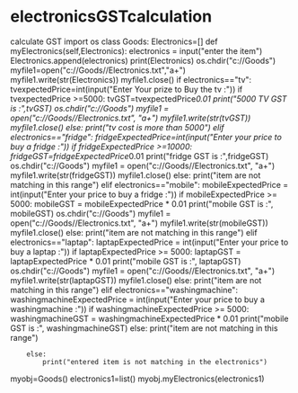 # electronicsGSTcalculation
calculate GST
import os
class Goods:
    Electronics=[]
    def myElectronics(self,Electronics):
        electronics = input("enter the item")
        Electronics.append(electronics)
        print(Electronics)
        os.chdir("c://Goods")
        myfile1=open("c://Goods//Electronics.txt","a+")
        myfile1.write(str(Electronics))
        myfile1.close()
        if electronics=="tv":
            tvexpectedPrice=int(input("Enter Your prize to Buy the tv :"))
            if tvexpectedPrice >=5000:
                tvGST=tvexpectedPrice*0.01
                print("5000 TV GST is :",tvGST)
                os.chdir("c://Goods") 
                myfile1 = open("c://Goods//Electronics.txt", "a+")
                myfile1.write(str(tvGST))
                myfile1.close()
            else:
                print("tv cost is more than 5000")
        elif electronics=="fridge":
            fridgeExpectedPrice=int(input("Enter your price to buy a fridge :"))
            if fridgeExpectedPrice >=10000:
                fridgeGST=fridgeExpectedPrice*0.01
                print("fridge GST is :",fridgeGST)
                os.chdir("c://Goods")
                myfile1 = open("c://Goods//Electronics.txt", "a+")
                myfile1.write(str(fridgeGST))
                myfile1.close()
            else:
                print("item are not matching in this range")
        elif electronics=="mobile":
            mobileExpectedPrice = int(input("Enter your price to buy a fridge :"))
            if mobileExpectedPrice >= 5000:
                mobileGST = mobileExpectedPrice * 0.01
                print("mobile GST is :", mobileGST)
                os.chdir("c://Goods")
                myfile1 = open("c://Goods//Electronics.txt", "a+")
                myfile1.write(str(mobileGST))
                myfile1.close()
            else:
                print("item are not matching in this range")
        elif electronics=="laptap":
            laptapExpectedPrice = int(input("Enter your price to buy a laptap :"))
            if laptapExpectedPrice >= 5000:
                laptapGST = laptapExpectedPrice * 0.01
                print("mobile GST is :", laptapGST)
                os.chdir("c://Goods")
                myfile1 = open("c://Goods//Electronics.txt", "a+")
                myfile1.write(str(laptapGST))
                myfile1.close()
            else:
                print("item are not matching in this range")
        elif electronics=="washingmachine":
            washingmachineExpectedPrice = int(input("Enter your price to buy a washingmachine :"))
            if washingmachineExpectedPrice >= 5000:
                washingmachineGST = washingmachineExpectedPrice * 0.01
                print("mobile GST is :", washingmachineGST)
            else:
                print("item are not matching in this range")

        else:
            print("entered item is not matching in the electronics")


myobj=Goods()
electronics1=list()
myobj.myElectronics(electronics1)
